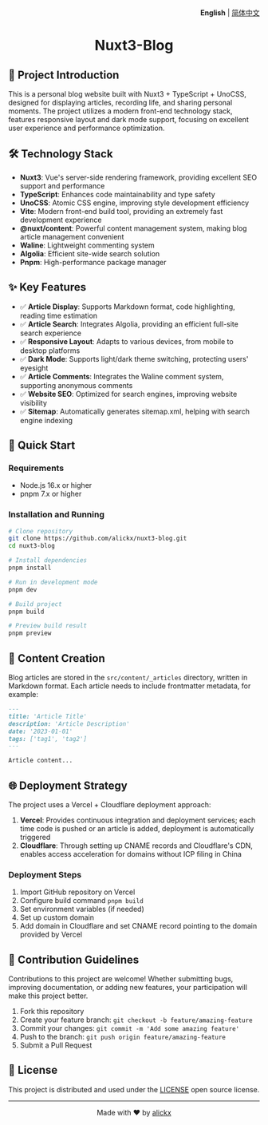 <div align="right">
  <strong>English</strong> | <a href="README_zh-CN.md">简体中文</a>
</div>

<h1 align="center">Nuxt3-Blog</h1>

## 📖 Project Introduction

This is a personal blog website built with Nuxt3 + TypeScript + UnoCSS, designed for displaying articles, recording life, and sharing personal moments. The project utilizes a modern front-end technology stack, features responsive layout and dark mode support, focusing on excellent user experience and performance optimization.

## 🛠️ Technology Stack

- **Nuxt3**: Vue's server-side rendering framework, providing excellent SEO support and performance
- **TypeScript**: Enhances code maintainability and type safety
- **UnoCSS**: Atomic CSS engine, improving style development efficiency
- **Vite**: Modern front-end build tool, providing an extremely fast development experience
- **@nuxt/content**: Powerful content management system, making blog article management convenient
- **Waline**: Lightweight commenting system
- **Algolia**: Efficient site-wide search solution
- **Pnpm**: High-performance package manager

## ✨ Key Features

- ✅ **Article Display**: Supports Markdown format, code highlighting, reading time estimation
- ✅ **Article Search**: Integrates Algolia, providing an efficient full-site search experience
- ✅ **Responsive Layout**: Adapts to various devices, from mobile to desktop platforms
- ✅ **Dark Mode**: Supports light/dark theme switching, protecting users' eyesight
- ✅ **Article Comments**: Integrates the Waline comment system, supporting anonymous comments
- ✅ **Website SEO**: Optimized for search engines, improving website visibility
- ✅ **Sitemap**: Automatically generates sitemap.xml, helping with search engine indexing

## 🚀 Quick Start

### Requirements

- Node.js 16.x or higher
- pnpm 7.x or higher

### Installation and Running

```bash
# Clone repository
git clone https://github.com/alickx/nuxt3-blog.git
cd nuxt3-blog

# Install dependencies
pnpm install

# Run in development mode
pnpm dev

# Build project
pnpm build

# Preview build result
pnpm preview
```

## 📝 Content Creation

Blog articles are stored in the `src/content/_articles` directory, written in Markdown format. Each article needs to include frontmatter metadata, for example:

```markdown
---
title: 'Article Title'
description: 'Article Description'
date: '2023-01-01'
tags: ['tag1', 'tag2']
---

Article content...
```

## 🌐 Deployment Strategy

The project uses a Vercel + Cloudflare deployment approach:

1. **Vercel**: Provides continuous integration and deployment services; each time code is pushed or an article is added, deployment is automatically triggered
2. **Cloudflare**: Through setting up CNAME records and Cloudflare's CDN, enables access acceleration for domains without ICP filing in China

### Deployment Steps

1. Import GitHub repository on Vercel
2. Configure build command `pnpm build`
3. Set environment variables (if needed)
4. Set up custom domain
5. Add domain in Cloudflare and set CNAME record pointing to the domain provided by Vercel

## 🤝 Contribution Guidelines

Contributions to this project are welcome! Whether submitting bugs, improving documentation, or adding new features, your participation will make this project better.

1. Fork this repository
2. Create your feature branch: `git checkout -b feature/amazing-feature`
3. Commit your changes: `git commit -m 'Add some amazing feature'`
4. Push to the branch: `git push origin feature/amazing-feature`
5. Submit a Pull Request

## 📄 License

This project is distributed and used under the [LICENSE](LICENSE) open source license.

---

<p align="center">Made with ❤️ by <a href="https://github.com/alickx">alickx</a></p>

